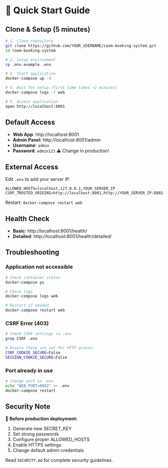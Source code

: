 # 🚀 Quick Start Guide

## Clone & Setup (5 minutes)

```bash
# 1. Clone repository
git clone https://github.com/YOUR_USERNAME/room-booking-system.git
cd room-booking-system

# 2. Setup environment
cp .env.example .env

# 3. Start application
docker-compose up -d

# 4. Wait for setup (first time takes ~2 minutes)
docker-compose logs -f web

# 5. Access application
open http://localhost:8001
```

## Default Access

- **Web App**: http://localhost:8001
- **Admin Panel**: http://localhost:8001/admin
- **Username**: `admin`
- **Password**: `admin123` ⚠️ Change in production!

## External Access

Edit `.env` to add your server IP:
```env
ALLOWED_HOSTS=localhost,127.0.0.1,YOUR_SERVER_IP
CSRF_TRUSTED_ORIGINS=http://localhost:8001,http://YOUR_SERVER_IP:8001
```

Restart: `docker-compose restart web`

## Health Check

- **Basic**: http://localhost:8001/health/
- **Detailed**: http://localhost:8001/health/detailed/

## Troubleshooting

### Application not accessible
```bash
# Check container status
docker-compose ps

# Check logs
docker-compose logs web

# Restart if needed
docker-compose restart web
```

### CSRF Error (403)
```bash
# Check CSRF settings in .env
grep CSRF .env

# Ensure these are set for HTTP access:
CSRF_COOKIE_SECURE=False
SESSION_COOKIE_SECURE=False
```

### Port already in use
```bash
# Change port in .env
echo "WEB_PORT=8002" >> .env
docker-compose restart
```

## Security Note

🔐 **Before production deployment:**
1. Generate new SECRET_KEY
2. Set strong passwords
3. Configure proper ALLOWED_HOSTS
4. Enable HTTPS settings
5. Change default admin credentials

Read `SECURITY.md` for complete security guidelines.
